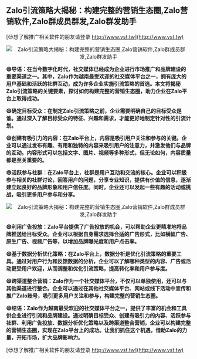 ## **Zalo引流策略大揭秘：构建完整的营销生态圈,Zalo营销软件,Zalo群成员群发,Zalo群发助手**

[😍想了解推广相关软件的朋友请登录 http://www.vst.tw](http://www.vst.tw)

 <center><img src="https://vst.tw/MP4/tuiguang/png/3.png" alt="Zalo引流策略大揭秘：构建完整的营销生态圈,Zalo营销软件,Zalo群成员群发,Zalo群发助手"></center>

**😄导语：在当今数字化时代，社交媒体已经成为企业进行市场推广和品牌建设的重要渠道之一。其中，Zalo作为越南最受欢迎的社交媒体平台之一，拥有庞大的用户基础和活跃的社群互动，成为许多企业实施引流策略的首选。本文将揭秘Zalo引流策略的关键要素，探讨如何构建完整的营销生态圈，助力企业在Zalo平台上取得成功。**

**😄确定目标受众：在制定Zalo引流策略之前，企业需要明确自己的目标受众是谁。通过深入了解目标受众的特征、兴趣和需求，才能更好地制定针对性的引流计划。**

**😄创建有吸引力的内容：在Zalo平台上，内容是吸引用户关注和参与的关键。企业可以通过发布有趣、有用和独特的内容来吸引用户的注意力，并激发他们与品牌的互动。内容形式可以包括文字、图片、视频等多种形式，但无论如何，内容质量都是至关重要的。**

**😄活跃参与社群：在Zalo平台上，社群是用户互动和交流的核心。企业可以积极参与相关的社群讨论，回答用户的问题，分享专业知识，提供有价值的信息，逐渐建立起良好的品牌形象和用户信任度。同时，企业还可以发起一些有趣的活动或挑战，吸引更多用户参与和分享。**

 <center><img src="https://vst.tw/MP4/tuiguang/png/5.png" alt="Zalo引流策略大揭秘：构建完整的营销生态圈,Zalo营销软件,Zalo群成员群发,Zalo群发助手"></center>

**😄利用广告投放：Zalo平台提供了广告投放的机会，可以帮助企业更精准地将品牌推送给目标受众。企业可以根据自身需求选择合适的广告形式，比如横幅广告、原生广告、视频广告等，以增加品牌曝光度和用户点击率。**

**😄基于数据分析优化策略：在Zalo平台上，数据分析是优化引流策略的重要工具。通过对用户行为和反馈数据的分析，企业可以了解哪种类型的内容、广告或活动更受用户欢迎，从而调整和优化引流策略，提高转化率和用户参与度。**

**😄跨渠道整合营销：Zalo作为一个社交媒体平台，不仅可以单独使用，还可以与其他渠道进行整合。企业可以通过在其他社交媒体平台、网站或线下活动中宣传和推广Zalo账号，吸引更多用户关注和参与，构建完整的营销生态圈。**

**😄结语：Zalo作为越南最受欢迎的社交媒体平台之一，提供了丰富的机会和工具供企业进行引流和品牌建设。通过明确目标受众、创建有吸引力的内容、活跃参与社群、利用广告投放、数据分析优化策略以及跨渠道整合营销，企业可以构建完整的营销生态圈，实现在Zalo平台上的成功。让我们抓住这个机遇，借助Zalo的力量，开拓市场，扩大品牌影响力。**

[😍想了解推广相关软件的朋友请登录 http://www.vst.tw](http://www.vst.tw)



